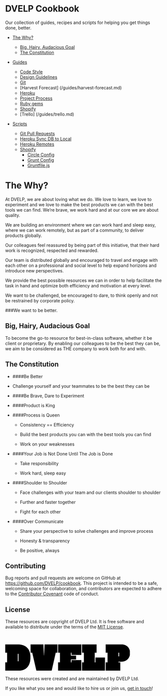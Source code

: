 # DVELP Cookbook

Our collection of guides, recipes and scripts for helping you get things done,
better.

* [The Why?](#the-why)
  * [Big, Hairy, Audacious Goal](#big-hairy-audacious-goal)
  * [The Constitution](#the-constitution)

* [Guides](/guides)
  * [Code Style](/guides/code-style/Readme.md)
  * [Design Guidelines](/guides/design-guidelines.md)
  * [Git](/guides/Git.md)
  * [Harvest Forecast] (/guides/harvest-forecast.md)
  * [Heroku](/guides/Heroku%20Pipeline.md)
  * [Project Process](/guides/project-process.md)
  * [Ruby gems](/guides/Creating%20Ruby%20Gems%20bespoke%20for%20DVELP.md)
  * [Shopify](/guides/Shopify.md)
  * [Trello] (/guides/trello.md)

* [Scripts](/scripts)
  * [Git Pull Requests](/scripts/git_merge_pull_request.sh)
  * [Heroku Sync DB to Local](/scripts/heroku_sync_db_to_local.sh)
  * [Heroku Remotes](/scripts/git_heroku_add.sh)
  * [Shopify](/scripts/shopify)
    * [Circle Config](/scripts/shopify/circle.yml)
    * [Grunt Config](/scripts/shopify/config.yml)
    * [Gruntfile.js](/scripts/shopify/gruntfile.js)

# The Why?
At DVELP, we are about loving what we do. We love to learn, we love to
experiment and we love to make the best products we can with the best tools we
can find. We’re brave, we work hard and at our core we are about quality.

We are building an environment where we can work hard and sleep easy, where we
can work remotely, but as part of a community, to deliver products globally.

Our colleagues feel reassured by being part of this initiative, that their hard
work is recognized, respected and rewarded.

Our team is distributed globally and encouraged to travel and engage with each
other on a professional and social level to help expand horizons and introduce
new perspectives.

We provide the best possible resources we can in order to help facilitate the
task in hand and optimize both efficiency and motivation at every level.

We want to be challenged, be encouraged to dare, to think openly and not be
restrained by corporate policy.

###We want to be better.

## Big, Hairy, Audacious Goal
To become the go-to resource for best-in-class software, whether it be client or
proprietary. By enabling our colleagues to be the best they can be, we aim to be
considered as THE company to work both for and with.

## The Constitution

* ####Be Better

 * Challenge yourself and your teammates to be the best they can be

* ####Be Brave, Dare to Experiment

* ####Product is King

* ####Process is Queen

  * Consistency == Efficiency

  * Build the best products you can with the best tools you can find

  * Work on your weaknesses

* ####Your Job is Not Done Until The Job is Done

  * Take responsibility

  * Work hard, sleep easy

* ####Shoulder to Shoulder

  * Face challenges with your team and our clients shoulder to shoulder

  * Further and faster together

  * Fight for each other

* ####Over Communicate

  * Share your perspective to solve challenges and improve process

  * Honesty & transparency

  * Be positive, always

## Contributing

Bug reports and pull requests are welcome on GitHub at https://github.com/DVELP/cookbook. This project is intended to be a safe, welcoming space for collaboration, and contributors are expected to adhere to the [Contributor Covenant](http://contributor-covenant.org/) code of conduct.

## License

These resources are copyright of DVELP Ltd. It is free software and available to distribute under the terms of the [MIT License](http://opensource.org/licenses/MIT).

<br></br>
[![alt text](https://raw.githubusercontent.com/DVELP/cookbook/master/assets/dvelp-logo.png "DVELP logo")](http://dvelp.co.uk)

These resources were created and are maintained by DVELP Ltd.

If you like what you see and would like to hire us or join us, [get in touch](http://dvelp.co.uk)!

